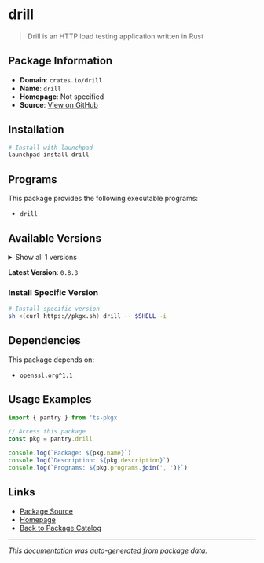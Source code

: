 # drill

> Drill is an HTTP load testing application written in Rust

## Package Information

- **Domain**: `crates.io/drill`
- **Name**: `drill`
- **Homepage**: Not specified
- **Source**: [View on GitHub](https://github.com/pkgxdev/pantry/tree/main/projects/crates.io/drill/package.yml)

## Installation

```bash
# Install with launchpad
launchpad install drill
```

## Programs

This package provides the following executable programs:

- `drill`

## Available Versions

<details>
<summary>Show all 1 versions</summary>

- `0.8.3`

</details>

**Latest Version**: `0.8.3`

### Install Specific Version

```bash
# Install specific version
sh <(curl https://pkgx.sh) drill -- $SHELL -i
```

## Dependencies

This package depends on:

- `openssl.org^1.1`

## Usage Examples

```typescript
import { pantry } from 'ts-pkgx'

// Access this package
const pkg = pantry.drill

console.log(`Package: ${pkg.name}`)
console.log(`Description: ${pkg.description}`)
console.log(`Programs: ${pkg.programs.join(', ')}`)
```

## Links

- [Package Source](https://github.com/pkgxdev/pantry/tree/main/projects/crates.io/drill/package.yml)
- [Homepage](#)
- [Back to Package Catalog](../package-catalog.md)

---

*This documentation was auto-generated from package data.*
